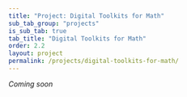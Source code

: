 ```yaml
---
title: "Project: Digital Toolkits for Math"
sub_tab_group: "projects"
is_sub_tab: true
tab_title: "Digital Toolkits for Math"
order: 2.2
layout: project
permalink: /projects/digital-toolkits-for-math/
---
```


*Coming soon*

